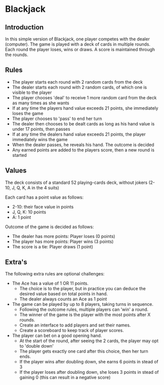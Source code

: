 # Blackjack

## Introduction

In this simple version of Blackjack, one player competes with the dealer (computer).
The game is played with a deck of cards in multiple rounds. Each round the player loses, wins or draws.
A score is maintained through the rounds.

## Rules

- The player starts each round with 2 random cards from the deck
- The dealer starts each round with 2 random cards, of which one is visible to the player
- The player chooses 'deal' to receive 1 more random card from the deck as many times as she wants
- If at any time the players hand value exceeds 21 points, she immediately loses the game
- The player chooses to 'pass' to end her turn
- The dealer then chooses to be dealt cards as long as his hand value is under 17 points, then passes
- If at any time the dealers hand value exceeds 21 points, the player immediately wins the game
- When the dealer passes, he reveals his hand. The outcome is decided
- Any earned points are added to the players score, then a new round is started

## Values

The deck consists of a standard 52 playing-cards deck, without jokers (2-10, J, Q, K, A in the 4 suits)

Each card has a point value as follows:
- 2-10: their face value in points
- J, Q, K: 10 points
- A: 1 point

Outcome of the game is decided as follows:
- The dealer has more points: Player loses (0 points)
- The player has more points: Player wins (3 points)
- The score is a tie: Player draws (1 point)

## Extra's
The following extra rules are optional challenges:
- The Ace has a value of 1 OR 11 points.
  - The choice is to the player, but in practice you can deduce the desired value based on total points in hand.
  - The dealer always counts an Ace as 1 point
- The game can be played by up to 8 players, taking turns in sequence.
  - Following the outcome rules, multiple players can 'win' a round.
  - The winner of the game is the player with the most points after X rounds.
  - Create an interface to add players and set their names.
  - Create a scoreboard to keep track of player scores.
- The player can bet on a good opening hand.
  - At the start of the round, after seeing the 2 cards, the player may opt to 'double down'
  - The player gets exactly one card after this choice, then her turn ends.
  - If the player wins after doubling down, she earns 6 points in stead of 3
  - If the player loses after doubling down, she loses 3 points in stead of gaining 0 (this can result in a negative score)
